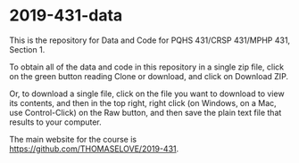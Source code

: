 # 2019-431-data

This is the repository for Data and Code for PQHS 431/CRSP 431/MPHP 431, Section 1.

To obtain all of the data and code in this repository in a single zip file, click on the green button reading Clone or download, and click on Download ZIP.

Or, to download a single file, click on the file you want to download to view its contents, and then in the top right, right click (on Windows, on a Mac, use Control-Click) on the Raw button, and then save the plain text file that results to your computer.

The main website for the course is https://github.com/THOMASELOVE/2019-431.
